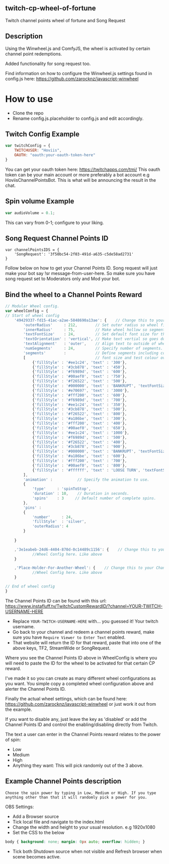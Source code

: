 ## twitch-cp-wheel-of-fortune
Twitch channel points wheel of fortune and Song Request

## Description
Using the Winwheel.js and ComfyJS, the wheel is activated by certain channel point redemptions.

Added functionality for song request too.

Find information on how to configure the Winwheel.js settings found in config.js here: https://github.com/zarocknz/javascript-winwheel

# How to use

 - Clone the repo
 - Rename config.js.placeholder to config.js and edit accordingly.
 
 
## Twitch Config Example
```javascript
var twitchConfig = {
    TWITCHUSER: "Hoviis",
    OAUTH: "oauth:your-oauth-token-here"
}
```

You can get your oauth token here: https://twitchapps.com/tmi/ 
This oauth token can be your main account or more preferably a bot account e.g HoviisChannelPointsBot.
This is what will be announcing the result in the chat.

## Spin volume Example
```javascript
var audioVolume = 0.1;
```

This can vary from 0-1; configure to your liking.

## Song Request Channel Points ID
```
var channelPointsIDS = {
    'SongRequest': '3f50bc54-2f03-491d-a635-c5de58ad2731'
}
```

Follow below on how to get your Channel Points ID.
Song request will just make your bot say !sr message-from-user-here. So make sure you have song request set to Moderators only and Mod your bot.

## Bind the wheel to a Channel Points Reward
```javascript
// Modular Wheel config.
var wheelConfig = {
// Start of wheel config
    '49429337-fd15-41ac-a2ae-5848690a13ae': {    // Change this to your Channel Points ID
        'outerRadius'     : 212,        // Set outer radius so wheel fits inside the background.
        'innerRadius'     : 75,         // Make wheel hollow so segments don't go all way to center.
        'textFontSize'    : 24,         // Set default font size for the segments.
        'textOrientation' : 'vertical', // Make text vertial so goes down from the outside of wheel.
        'textAlignment'   : 'outer',    // Align text to outside of wheel.
        'numSegments'     : 24,         // Specify number of segments.
        'segments'        :             // Define segments including colour and text.
        [                               // font size and test colour overridden on backrupt segments.
            {'fillStyle' : '#ee1c24', 'text' : '300'},
            {'fillStyle' : '#3cb878', 'text' : '450'},
            {'fillStyle' : '#f6989d', 'text' : '600'},
            {'fillStyle' : '#00aef0', 'text' : '750'},
            {'fillStyle' : '#f26522', 'text' : '500'},
            {'fillStyle' : '#000000', 'text' : 'BANKRUPT', 'textFontSize' : 16, 'textFillStyle' : '#ffffff'},
            {'fillStyle' : '#e70697', 'text' : '3000'},
            {'fillStyle' : '#fff200', 'text' : '600'},
            {'fillStyle' : '#f6989d', 'text' : '700'},
            {'fillStyle' : '#ee1c24', 'text' : '350'},
            {'fillStyle' : '#3cb878', 'text' : '500'},
            {'fillStyle' : '#f26522', 'text' : '800'},
            {'fillStyle' : '#a186be', 'text' : '300'},
            {'fillStyle' : '#fff200', 'text' : '400'},
            {'fillStyle' : '#00aef0', 'text' : '650'},
            {'fillStyle' : '#ee1c24', 'text' : '1000'},
            {'fillStyle' : '#f6989d', 'text' : '500'},
            {'fillStyle' : '#f26522', 'text' : '400'},
            {'fillStyle' : '#3cb878', 'text' : '900'},
            {'fillStyle' : '#000000', 'text' : 'BANKRUPT', 'textFontSize' : 16, 'textFillStyle' : '#ffffff'},
            {'fillStyle' : '#a186be', 'text' : '600'},
            {'fillStyle' : '#fff200', 'text' : '700'},
            {'fillStyle' : '#00aef0', 'text' : '800'},
            {'fillStyle' : '#ffffff', 'text' : 'LOOSE TURN', 'textFontSize' : 12}
        ],
        'animation' :           // Specify the animation to use.
        {
            'type'     : 'spinToStop',
            'duration' : 10,    // Duration in seconds.
            'spins'    : 3     // Default number of complete spins.
        },
        'pins' :
        {
            'number'     : 24,
            'fillStyle'  : 'silver',
            'outerRadius': 4
        }
    
    }

    ,'3e1eabeb-24d6-4404-870d-0c14489c1156': {    // Change this to your Channel Points ID
            //Wheel Config here. Like above
    }

    ,'Place-Holder-For-Another-Wheel': {    // Change this to your Channel Points ID
            //Wheel Config here. Like above
    }

// End of wheel config
}
```

The Channel Points ID can be found with this url: https://www.instafluff.tv/TwitchCustomRewardID/?channel=YOUR-TWITCH-USERNAME-HERE 
- Replace `YOUR-TWITCH-USERNAME-HERE` with... you guessed it! Your twitch username.
- Go back to your channel and redeem a channel points reward, make sure you have `Require Viewer to Enter Text` enabled.
- That website will return the ID for that reward, paste that into one of the above keys, TF2, StreamWide or SongRequest.

Where you see the Channel Points ID above in WheelConfig is where you will need to paste the ID for the wheel to be activated for that certain CP reward.

I've made it so you can create as many different wheel configurations as you want. You simple copy a completed wheel configuration above and alerter the Channel Points ID.

Finally the actual wheel settings, which can be found here: https://github.com/zarocknz/javascript-winwheel or just work it out from the example.

If you want to disable any, just leave the key as 'disabled' or add the Channel Points ID and control the enabling/disabling directly from Twitch.

The text a user can enter in the Channel Points reward relates to the power of spin:
- Low
- Medium
- High
- Anything they want: This will pick randomly out of the 3 above.

## Example Channel Points description

```
Choose the spin power by typing in Low, Medium or High. If you type anything other than that it will randomly pick a power for you.
```

OBS Settings:
- Add a Browser source
- Tick local file and navigate to the index.html
- Change the width and height to your usual resolution. e.g 1920x1080
- Set the CSS to the below

```CSS
body { background: none; margin: 0px auto; overflow: hidden; }
```

- Tick both Shutdown source when not visible and Refresh browser when scene becomes active.


